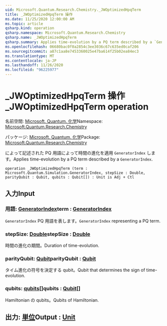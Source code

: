 ```yaml
---
uid: Microsoft.Quantum.Research.Chemistry._JWOptimizedHpqTerm
title: _JWOptimizedHpqTerm 操作
ms.date: 11/25/2020 12:00:00 AM
ms.topic: article
qsharp.kind: operation
qsharp.namespace: Microsoft.Quantum.Research.Chemistry
qsharp.name: _JWOptimizedHpqTerm
qsharp.summary: Applies time-evolution by a PQ term described by a `GeneratorIndex`.
ms.openlocfilehash: 06680bac0f0a2854c3ee3036c67c635ed0caf206
ms.sourcegitcommit: a87c1aa8e7453360025e47ba614f25b02ea84ec3
ms.translationtype: MT
ms.contentlocale: ja-JP
ms.lasthandoff: 11/26/2020
ms.locfileid: "96225977"
---
```

# <a name="_jwoptimizedhpqterm-operation"></a><span data-ttu-id="4dcfc-102">_JWOptimizedHpqTerm 操作</span><span class="sxs-lookup"><span data-stu-id="4dcfc-102">_JWOptimizedHpqTerm operation</span></span>

<span data-ttu-id="4dcfc-103">名前空間: [Microsoft. Quantum. 化学](xref:Microsoft.Quantum.Research.Chemistry)</span><span class="sxs-lookup"><span data-stu-id="4dcfc-103">Namespace: [Microsoft.Quantum.Research.Chemistry](xref:Microsoft.Quantum.Research.Chemistry)</span></span>

<span data-ttu-id="4dcfc-104">パッケージ: [Microsoft. Quantum. 化学](https://nuget.org/packages/Microsoft.Quantum.Research.Chemistry)</span><span class="sxs-lookup"><span data-stu-id="4dcfc-104">Package: [Microsoft.Quantum.Research.Chemistry](https://nuget.org/packages/Microsoft.Quantum.Research.Chemistry)</span></span>


<span data-ttu-id="4dcfc-105">によって記述された PQ 用語によって時間の進化を適用 `GeneratorIndex` します。</span><span class="sxs-lookup"><span data-stu-id="4dcfc-105">Applies time-evolution by a PQ term described by a `GeneratorIndex`.</span></span>

```qsharp
operation _JWOptimizedHpqTerm (term : Microsoft.Quantum.Simulation.GeneratorIndex, stepSize : Double, parityQubit : Qubit, qubits : Qubit[]) : Unit is Adj + Ctl
```


## <a name="input"></a><span data-ttu-id="4dcfc-106">入力</span><span class="sxs-lookup"><span data-stu-id="4dcfc-106">Input</span></span>

### <a name="term--generatorindex"></a><span data-ttu-id="4dcfc-107">用語: [GeneratorIndex](xref:Microsoft.Quantum.Simulation.GeneratorIndex)</span><span class="sxs-lookup"><span data-stu-id="4dcfc-107">term : [GeneratorIndex](xref:Microsoft.Quantum.Simulation.GeneratorIndex)</span></span>

<span data-ttu-id="4dcfc-108">`GeneratorIndex` PQ 用語を表します。</span><span class="sxs-lookup"><span data-stu-id="4dcfc-108">`GeneratorIndex` representing a PQ term.</span></span>


### <a name="stepsize--double"></a><span data-ttu-id="4dcfc-109">stepSize: [Double](xref:microsoft.quantum.lang-ref.double)</span><span class="sxs-lookup"><span data-stu-id="4dcfc-109">stepSize : [Double](xref:microsoft.quantum.lang-ref.double)</span></span>

<span data-ttu-id="4dcfc-110">時間の進化の期間。</span><span class="sxs-lookup"><span data-stu-id="4dcfc-110">Duration of time-evolution.</span></span>


### <a name="parityqubit--qubit"></a><span data-ttu-id="4dcfc-111">parityQubit: [Qubit](xref:microsoft.quantum.lang-ref.qubit)</span><span class="sxs-lookup"><span data-stu-id="4dcfc-111">parityQubit : [Qubit](xref:microsoft.quantum.lang-ref.qubit)</span></span>

<span data-ttu-id="4dcfc-112">タイム進化の符号を決定する qubit。</span><span class="sxs-lookup"><span data-stu-id="4dcfc-112">Qubit that determines the sign of time-evolution.</span></span>


### <a name="qubits--qubit"></a><span data-ttu-id="4dcfc-113">qubits: [qubits](xref:microsoft.quantum.lang-ref.qubit)[]</span><span class="sxs-lookup"><span data-stu-id="4dcfc-113">qubits : [Qubit](xref:microsoft.quantum.lang-ref.qubit)[]</span></span>

<span data-ttu-id="4dcfc-114">Hamiltonian の qubits。</span><span class="sxs-lookup"><span data-stu-id="4dcfc-114">Qubits of Hamiltonian.</span></span>



## <a name="output--unit"></a><span data-ttu-id="4dcfc-115">出力: [単位](xref:microsoft.quantum.lang-ref.unit)</span><span class="sxs-lookup"><span data-stu-id="4dcfc-115">Output : [Unit](xref:microsoft.quantum.lang-ref.unit)</span></span>

